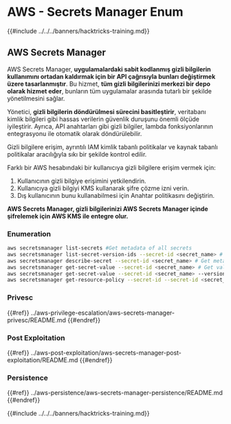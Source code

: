 # AWS - Secrets Manager Enum

{{#include ../../../banners/hacktricks-training.md}}

## AWS Secrets Manager

AWS Secrets Manager, **uygulamalardaki sabit kodlanmış gizli bilgilerin kullanımını ortadan kaldırmak için bir API çağrısıyla bunları değiştirmek üzere tasarlanmıştır**. Bu hizmet, **tüm gizli bilgilerinizi merkezi bir depo olarak hizmet eder**, bunların tüm uygulamalar arasında tutarlı bir şekilde yönetilmesini sağlar.

Yönetici, **gizli bilgilerin döndürülmesi sürecini basitleştirir**, veritabanı kimlik bilgileri gibi hassas verilerin güvenlik duruşunu önemli ölçüde iyileştirir. Ayrıca, API anahtarları gibi gizli bilgiler, lambda fonksiyonlarının entegrasyonu ile otomatik olarak döndürülebilir.

Gizli bilgilere erişim, ayrıntılı IAM kimlik tabanlı politikalar ve kaynak tabanlı politikalar aracılığıyla sıkı bir şekilde kontrol edilir.

Farklı bir AWS hesabındaki bir kullanıcıya gizli bilgilere erişim vermek için:

1. Kullanıcının gizli bilgiye erişimini yetkilendirin.
2. Kullanıcıya gizli bilgiyi KMS kullanarak şifre çözme izni verin.
3. Dış kullanıcının bunu kullanabilmesi için Anahtar politikasını değiştirin.

**AWS Secrets Manager, gizli bilgilerinizi AWS Secrets Manager içinde şifrelemek için AWS KMS ile entegre olur.**

### **Enumeration**
```bash
aws secretsmanager list-secrets #Get metadata of all secrets
aws secretsmanager list-secret-version-ids --secret-id <secret_name> # Get versions
aws secretsmanager describe-secret --secret-id <secret_name> # Get metadata
aws secretsmanager get-secret-value --secret-id <secret_name> # Get value
aws secretsmanager get-secret-value --secret-id <secret_name> --version-id <version-id> # Get value of a different version
aws secretsmanager get-resource-policy --secret-id --secret-id <secret_name>
```
### Privesc

{{#ref}}
../aws-privilege-escalation/aws-secrets-manager-privesc/README.md
{{#endref}}

### Post Exploitation

{{#ref}}
../aws-post-exploitation/aws-secrets-manager-post-exploitation/README.md
{{#endref}}

### Persistence

{{#ref}}
../aws-persistence/aws-secrets-manager-persistence/README.md
{{#endref}}

{{#include ../../../banners/hacktricks-training.md}}
